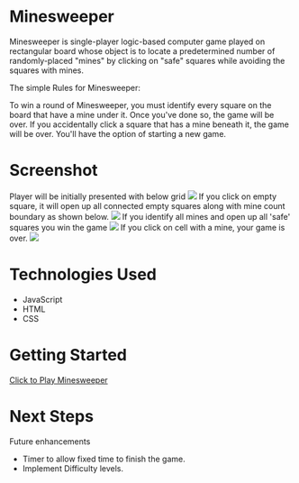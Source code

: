 # Minesweeper
Minesweeper is single-player logic-based computer game played on rectangular board whose object is to locate a predetermined number of randomly-placed "mines" by clicking on "safe" squares while avoiding the squares with mines.

The simple Rules for Minesweeper: 

To win a round of Minesweeper, you must identify every square on the board that have a mine under it. Once you've done so, the game will be over. If you accidentally click a square that has a mine beneath it, the game will be over. You'll have the option of starting a new game.


# Screenshot
Player will be initially presented with below grid
<img src="https://i.imgur.com/h2zPdYS.png">
If you click on empty square, it will open up all connected empty squares along with mine count boundary as shown below.
<img src="https://i.imgur.com/THBabUw.png">
If you identify all mines and open up all 'safe' squares you win the game
<img src="https://i.imgur.com/VES2WZi.png">
If you click on cell with a mine, your game is over.
<img src="https://i.imgur.com/6dP4L0s.png">

# Technologies Used

- JavaScript
- HTML
- CSS


# Getting Started

[Click to Play Minesweeper](https://jyoti1581989.github.io/Minesweeper/)

# Next Steps
Future enhancements
- Timer to allow fixed time to finish the game.
- Implement Difficulty levels. 
